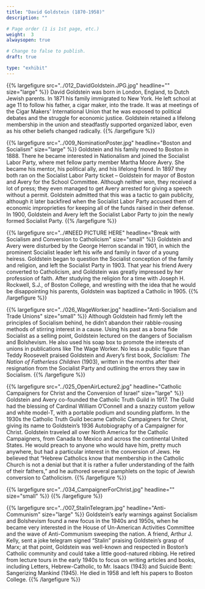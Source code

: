```yaml
---
title: "David Goldstein (1870-1958)"
description: ""

# Page order (1 is 1st page, etc.)
weight:  3
alwaysopen: true

# Change to false to publish.
draft: true

type: "exhibit"
---
```


{{% largefigure src="../012_DavidGoldstein.JPG.jpg" headline="" size="large" %}}
David Goldstein was born in London, England, to Dutch Jewish parents. In 1871 his family immigrated to New York. He left school at age 11 to follow his father, a cigar maker, into the trade. It was at meetings of the Cigar Makers' International Union that he was exposed to political debates and the struggle for economic justice. Goldstein retained a lifelong membership in the union and steadfastly supported organized labor, even as his other beliefs changed radically.
{{% /largefigure %}}

{{% largefigure src="../009_NominationPoster.jpg" headline="Boston and Socialism" size="large" %}}
Goldstein and his family moved to Boston in 1888. There he became interested in Nationalism and joined the Socialist Labor Party, where met fellow party member Martha Moore Avery. She became his mentor, his political ally, and his lifelong friend. In 1897 they both ran on the Socialist Labor Party ticket – Goldstein for mayor of Boston and Avery for the School Committee. Although neither won, they received a lot of press; they even managed to get Avery arrested for giving a speech without a permit. Goldstein admitted that this was a tactic to gain publicity, although it later backfired when the Socialist Labor Party accused them of economic improprieties for keeping all of the funds raised in their defense. In 1900, Goldstein and Avery left the Socialist Labor Party to join the newly formed Socialist Party.
{{% /largefigure %}}

{{% largefigure src="../#NEED PICTURE HERE" headline="Break with Socialism and Conversion to Catholicism" size="small" %}}
Goldstein and Avery were disturbed by the George Herron scandal in 1901, in which the prominent Socialist leader left his wife and family in favor of a young heiress. Goldstein began to question the Socialist conception of the family and religion, and left the Socialist Party in 1903. That year his friend Avery converted to Catholicism, and Goldstein was greatly impressed by her profession of faith. After studying the religion for a time with Joseph H. Rockwell, S.J., of Boston College, and wrestling with the idea that he would be disappointing his parents, Goldstein was baptized a Catholic in 1905. 
{{% /largefigure %}}


{{% largefigure src="../026_WageWorker.jpg" headline="Anti-Socialism and Trade Unions" size="small" %}}
Although Goldstein had firmly left the principles of Socialism behind, he didn’t abandon their rabble-rousing methods of stirring interest in a cause. Using his past as a bona fide Socialist as a selling point, Goldstein lectured on the dangers of Socialism and Bolshevism. He also used his soap box to promote the interests of unions in publications like The Wage Worker. No less a public figure than Teddy Roosevelt praised Goldstein and Avery’s first book, *Socialism: The Nation of Fatherless Children* (1903), written in the months after their resignation from the Socialist Party and outlining the errors they saw in Socialism.
{{% /largefigure %}}


{{% largefigure src="../025_OpenAirLecture2.jpg" headline="Catholic Campaigners for Christ and the Conversion of Israel" size="large" %}}
Goldstein and Avery co-founded the Catholic Truth Guild in 1917. The Guild had the blessing of Cardinal William O’Connell and a snazzy custom yellow and white model-T, with a portable podium and sounding platform. In the 1930s the Catholic Truth Guild became Catholic Campaigners for Christ, giving its name to Goldstein’s 1936 Autobiography of a Campaigner for Christ. Goldstein traveled all over North America for the Catholic Campaigners, from Canada to Mexico and across the continental United States. He would preach to anyone who would have him, pretty much anywhere, but had a particular interest in the conversion of Jews. He believed that “Hebrew Catholics know that membership in the Catholic Church is not a denial but that it is rather a fuller understanding of the faith of their fathers,” and he authored several pamphlets on the topic of Jewish conversion to Catholicism. 
{{% /largefigure %}}

{{% largefigure src="../034_CampaignerForChrist.jpg" headline="" size="small" %}}
{{% /largefigure %}}

{{% largefigure src="../007_StalinTelegram.jpg" headline="Anti-Communism" size="large" %}}
Goldstein’s early warnings against Socialism and Bolshevism found a new focus in the 1940s and 1950s, when he became very interested in the House of Un-American Activities Committee and the wave of Anti-Communism sweeping the nation. A friend, Arthur J. Kelly, sent a joke telegram signed “Stalin” praising Goldstein’s grasp of Marx; at that point, Goldstein was well-known and respected in Boston’s Catholic community and could take a little good-natured ribbing. He retired from lecture tours in the early 1940s to focus on writing articles and books, including Letters, Hebrew-Catholic, to Mr. Isaacs (1943) and Suicide Bent: Sangerizing Mankind (1945). He died in 1958 and left his papers to Boston College.
{{% /largefigure %}}
